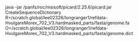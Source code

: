 java -jar /panfs/roc/msisoft/picard/2.25.6/picard.jar CreateSequenceDictionary R=/scratch.global/lee02326/longranger1/refdata-HvulgareMorex_702_V3.hardmasked_parts/fasta/genome.fa O=/scratch.global/lee02326/longranger1/refdata-HvulgareMorex_702_V3.hardmasked_parts/fasta/genome.dict
